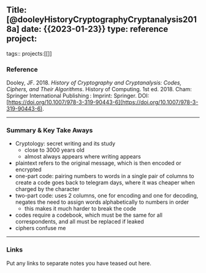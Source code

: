 Title: [@dooleyHistoryCryptographyCryptanalysis2018a]
date: {{2023-01-23}}
type: reference
project:
---

tags::
projects:[[]]

### Reference 

Dooley, JF. 2018. _History of Cryptography and Cryptanalysis: Codes, Ciphers, and Their Algorithms_. History of Computing. 1st ed. 2018. Cham: Springer International Publishing : Imprint: Springer. DOI: [https://doi.org/10.1007/978-3-319-90443-6](https://doi.org/10.1007/978-3-319-90443-6).

---

### Summary & Key Take Aways

- Cryptology: secret writing and its study
	- close to 3000 years old	
	- almost always appears where writing appears
- plaintext refers to the original message, which is then encoded or encrypted
- one-part code: pairing numbers to words in a single pair of columns to create a code goes back to telegram days, where it was cheaper when charged by the character
- two-part code: uses 2 columns, one for encoding and one for decoding, negates the need to assign words alphabetically to numbers in order
	- this makes it much harder to break the code
- codes require a codebook, which must be the same for all correspondents, and  all must be replaced if leaked
- ciphers confuse me 


--- 

### Links
Put any links to separate notes you have teased out here.